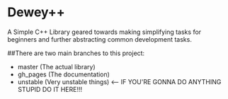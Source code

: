 Dewey++
=====

A Simple C++ Library geared towards making simplifying tasks for beginners and further abstracting common development tasks.

##There are two main branches to this project:

  * master (The actual library)
  * gh_pages (The documentation) 
  * unstable (Very unstable things)  <-- IF YOU'RE GONNA DO ANYTHING STUPID DO IT HERE!!!
